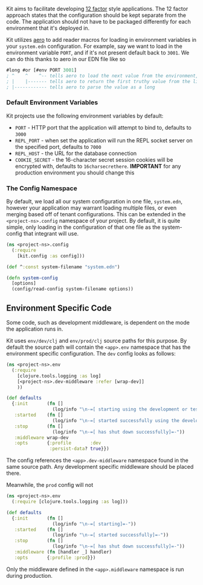 Kit aims to facilitate developing [12 factor](http://12factor.net/) style applications.
The 12 factor approach states that the configuration should be kept separate from the code. The application
should not have to be packaged differently for each environment that it's deployed in.

Kit utilizes [aero](https://github.com/juxt/aero) to add reader macros for loading in environment variables in your `system.edn` configuration. For example, say we want to load in the environment variable `PORT`, and if it's not present default back to `3001`. We can do this thanks to aero in our EDN file like so

```clojure
#long #or [#env PORT 3001]
; ^    ^    ^-- tells aero to load the next value from the environment, defaulting to `nil` (falsey value in Clojure)
; |    |------- tells aero to return the first truthy value from the list of values that follow
; |------------ tells aero to parse the value as a long
```

### Default Environment Variables

Kit projects use the following environment variables by default:

* `PORT` - HTTP port that the application will attempt to bind to, defaults to `3000`
* `REPL_PORT` - when set the application will run the REPL socket server on the specified port, defaults to `7000`
* `REPL_HOST` - the URL for the database connection
* `COOKIE_SECRET` - the 16-character secret session cookies will be encrypted with, defaults to `16charsecrethere`. **IMPORTANT** for any production environment you should change this

### The Config Namespace

By default, we load all our system configuration in one file, `system.edn`, however your application may warrant loading multiple files, or even merging based off of tenant configurations. This can be extended in the `<project-ns>.config` namespace of your project. By default, it is quite simple, only loading in the configuration of that one file as the system-config that integrant will use.

```clojure
(ns <project-ns>.config
  (:require
    [kit.config :as config]))

(def ^:const system-filename "system.edn")

(defn system-config
  [options]
  (config/read-config system-filename options))
```

## Environment Specific Code

Some code, such as development middleware, is dependent on the mode the application
runs in.

Kit uses `env/dev/clj` and `env/prod/clj` source paths for this purpose. By default the source path will contain the
`<app>.env` namespace that has the environment specific configuration. The `dev` config looks as follows:

```clojure
(ns <project-ns>.env
  (:require
    [clojure.tools.logging :as log]
    [<project-ns>.dev-middleware :refer [wrap-dev]]
    ))

(def defaults
  {:init       (fn []
                 (log/info "\n-=[ starting using the development or test profile]=-"))
   :started    (fn []
                 (log/info "\n-=[ started successfully using the development or test profile]=-"))
   :stop       (fn []
                 (log/info "\n-=[ has shut down successfully]=-"))
   :middleware wrap-dev
   :opts       {:profile       :dev
                :persist-data? true}})

```

The config references the `<app>.dev-middleware` namespace found in the same source path. Any development specific middleware
should be placed there.

Meanwhile, the `prod` config will not 
 
```clojure
(ns <project-ns>.env
  (:require [clojure.tools.logging :as log]))

(def defaults
  {:init       (fn []
                 (log/info "\n-=[ starting]=-"))
   :started    (fn []
                 (log/info "\n-=[ started successfully]=-"))
   :stop       (fn []
                 (log/info "\n-=[ has shut down successfully]=-"))
   :middleware (fn [handler _] handler)
   :opts       {:profile :prod}})
```

Only the middleware defined in the `<app>.middleware` namespace is run during production.
